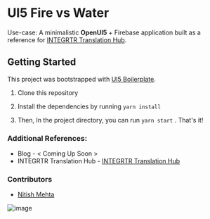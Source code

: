 # UI5 Fire vs Water

Use-case: A minimalistic **OpenUI5** + Firebase application built as a reference for [INTEGRTR Translation Hub](https://translate.integrtr.com/).

## Getting Started

This project was bootstrapped with [UI5 Boilerplate](https://github.com/integrtr/ui5-boilerplate).

1. Clone this repository

2. Install the dependencies by running `yarn install`

3. Then, In the project directory, you can run `yarn start` . That's it!

### Additional References:

- Blog - < Coming Up Soon >
- INTEGRTR Translation Hub - [INTEGRTR Translation Hub](https://translate.integrtr.com)

### Contributors

- [Nitish Mehta](https://twitter.com/nitish_mehta)

![image](https://user-images.githubusercontent.com/15953522/83038292-6b8b1800-a05a-11ea-81c6-139504906336.png)
